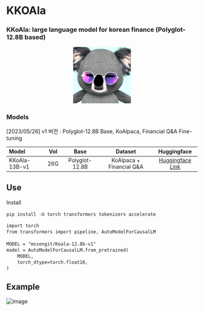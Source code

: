 # KKOAla

### KKoAla: large language model for korean finance (Polyglot-12.8B based)

<p align="center">
<a href=""><img src="src/imgs/koala.PNG" width="30%"></a>
</p>

### Models

[2023/05/26] v1 버전 : Polyglot-12.8B Base, KoAlpaca, Financial Q&A Fine-tuning




| Model                    | Vol | Base | Dataset |                    Huggingface                   |
| :----------------------- | :------: | :--------------------: | :----------------: | :----------------------------------------------------------: |
| KKoAla-13B-v1         | 26G  |      Polyglot-12.8B      |        KoAlpaca + Financial Q&A        | [Huggingface Link](https://huggingface.co/mssongit/Koala-12.8b-v1)|


## Use

Install
~~~
pip install -U torch transformers tokenizers accelerate
~~~

~~~
import torch
from transformers import pipeline, AutoModelForCausalLM

MODEL = "mssongit/Koala-12.8b-v1"
model = AutoModelForCausalLM.from_pretrained(
    MODEL,
    torch_dtype=torch.float16,
)
~~~



## Example

![image](https://github.com/mssongit/KKOAla/assets/95903180/869efec4-0653-4f88-922e-59b7a7412ad0)
